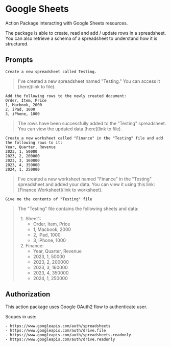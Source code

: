 # Google Sheets

Action Package interacting with Google Sheets resources.

The package is able to create, read and add / update rows in a spreadsheet. You can also retrieve a schema of a spreadsheet to understand how it is structured.

## Prompts

```
Create a new spreadsheet called Testing.
```

> I've created a new spreadsheet named "Testing." You can access it [here](link to file).

```
Add the following rows to the newly created document:
Order, Item, Price
1, Macbook, 2000
2, iPad, 1000
3, iPhone, 1000
```

> The rows have been successfully added to the "Testing" spreadsheet. You can view the updated data [here](link to file).

```
Create a new worksheet called "Finance" in the "Testing" file and add the following rows to it:
Year, Quarter, Revenue
2023, 1, 50000
2023, 2, 200000
2023, 3, 160000
2023, 4, 350000
2024, 1, 250000
```

> I've created a new worksheet named "Finance" in the "Testing" spreadsheet and added your data. You can view it using this link: [Finance Worksheet](link to worksheet).

```
Give me the contents of "Testing" file
```

> The "Testing" file contains the following sheets and data:
>
> 1. Sheet1:
>    * Order, Item, Price
>    * 1, Macbook, 2000
>    * 2, iPad, 1000
>    * 3, iPhone, 1000
> 2. Finance:
>    * Year, Quarter, Revenue
>    * 2023, 1, 50000
>    * 2023, 2, 200000
>    * 2023, 3, 160000
>    * 2023, 4, 350000
>    * 2024, 1, 250000

## Authorization

This action package uses Google OAuth2 flow to authenticate user.

Scopes in use:

    - https://www.googleapis.com/auth/spreadsheets
    - https://www.googleapis.com/auth/drive.file
    - https://www.googleapis.com/auth/spreadsheets.readonly
    - https://www.googleapis.com/auth/drive.readonly
